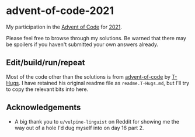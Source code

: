 # advent-of-code-2021

My participation in the [Advent of Code](https://adventofcode.com/) for [2021](https://adventofcode.com/2021/).

Please feel free to browse through my solutions. Be warned that there may be spoilers if you haven't submitted your own answers already.

## Edit/build/run/repeat

Most of the code other than the solutions is from [advent-of-code](https://github.com/T-Hugs/advent-of-code) by [T-Hugs](https://github.com/T-Hugs).
I have retained his original readme file as `readme.T-Hugs.md`, but I'll try to copy the relevant bits into here.

## Acknowledgements

* A big thank you to `u/vulpine-linguist` on Reddit for showing me the way out of a hole I'd dug myself into
  on day 16 part 2.

